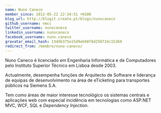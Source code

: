 ```yaml
---
name: Nuno Caneco
member_since: 2012-05-22 22:34:51 +0100
blog_url: http://blogit.create.pt/blogs/nunocaneco
github_username: nmcc
twitter_username: nunocaneco
linkedin_username: nunocaneco
facebook_username: nuno.caneco
gravatar_email_hash: 13ddb375e15d9eb98f8d250724c15369
redirect_from: /membro/nuno-caneco/
---
```

Nuno Caneco é licenciado em Engenharia Informática e de Computadores pelo Instituto Superior Técnico em Lisboa desde 2003.

Actualmente, desempenha funções de Arquitecto de Software e liderança de equipas de desenvolvimento na área de eTicketing para transportes públicos na Siemens S.A.

Tem como áreas de maior interesse tecnológico os sistemas centrais e aplicações web com especial incidência em tecnologias como ASP.NET MVC, WCF, SQL e *Dependency Injection*.

